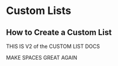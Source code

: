 # Custom Lists

## How to Create a Custom List
THIS IS V2 of the CUSTOM LIST DOCS

MAKE SPACES GREAT AGAIN